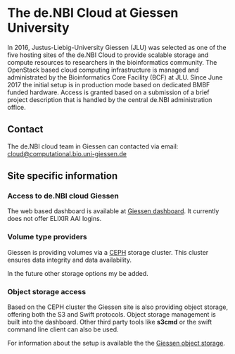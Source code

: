 # The de.NBI Cloud at Giessen University

In 2016, Justus-Liebig-University Giessen (JLU) was selected as one of the five hosting sites of the de.NBI Cloud to provide scalable storage and compute resources to researchers in the bioinformatics community. The OpenStack based cloud computing infrastructure is managed and administrated by the Bioinformatics Core Facility (BCF) at JLU. Since June 2017 the initial setup is in production mode based on dedicated BMBF funded hardware. Access is granted based on a submission of a brief project description that is handled by the central de.NBI administration office.

## Contact

The de.NBI cloud team in Giessen can contacted via email: cloud@computational.bio.uni-giessen.de

## Site specific information

### Access to de.NBI cloud Giessen

The web based dashboard is available at [Giessen dashboard](https://cloud.computational.bio.uni-giessen.de). It currently does not offer ELIXIR AAI logins.

### Volume type providers

Giessen is providing volumes via a [CEPH](https://www.ceph.com) storage cluster. This cluster ensures data integrity and data availability.

In the future other storage options my be added.

### Object storage access

Based on the CEPH cluster the Giessen site is also providing object storage, offering both the S3 and Swift protocols. Object storage management is built into the dashboard. Other third party tools like **s3cmd** or the swift command line client can also be used.

For information about the setup is available the the [Giessen object storage](/User/object_storage_giessen).
